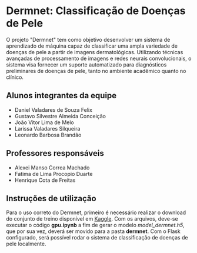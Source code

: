 # Dermnet: Classificação de Doenças de Pele

O projeto "Dermnet" tem como objetivo desenvolver um sistema de aprendizado de máquina capaz de classificar uma ampla variedade de doenças de pele a partir de imagens dermatológicas. Utilizando técnicas avançadas de processamento de imagens e redes neurais convolucionais, o sistema visa fornecer um suporte automatizado para diagnósticos preliminares de doenças de pele, tanto no ambiente acadêmico quanto no clínico.

## Alunos integrantes da equipe

* Daniel Valadares de Souza Felix
* Gustavo Silvestre Almeida Conceição
* João Vitor Lima de Melo
* Larissa Valadares Silqueira
* Leonardo Barbosa Brandão

## Professores responsáveis

* Alexei Manso Correa Machado
* Fatima de Lima Procopio Duarte
* Henrique Cota de Freitas

## Instruções de utilização

Para o uso correto do Dermnet, primeiro é necessário realizar o download do conjunto de treino disponível em [Kaggle](https://www.kaggle.com/datasets/shubhamgoel27/dermnet). Com os arquivos, deve-se executar o código **gpu.ipynb** a fim de gerar o modelo _model_dermnet.h5_, que por sua vez, deverá ser movido para a pasta **dermnet**. Com o Flask configurado, será possível rodar o sistema de classificação de doenças de pele localmente.

